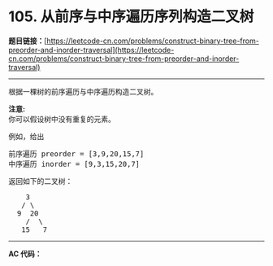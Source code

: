 # 105. 从前序与中序遍历序列构造二叉树

**题目链接：**[https://leetcode-cn.com/problems/construct-binary-tree-from-preorder-and-inorder-traversal](https://leetcode-cn.com/problems/construct-binary-tree-from-preorder-and-inorder-traversal)

---

<div class="content__1Y2H">
 <div class="notranslate">
  <p>根据一棵树的前序遍历与中序遍历构造二叉树。</p> 
  <p><strong>注意:</strong><br> 你可以假设树中没有重复的元素。</p> 
  <p>例如，给出</p> 
  <pre class="language-text">前序遍历 preorder =&nbsp;[3,9,20,15,7]
中序遍历 inorder = [9,3,15,20,7]</pre> 
  <p>返回如下的二叉树：</p> 
  <pre class="language-text">    3
   / \
  9  20
    /  \
   15   7</pre> 
 </div>
</div>

---

**AC 代码：**

```java

```